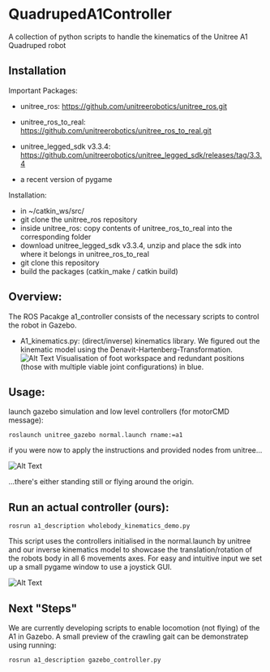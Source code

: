 
# QuadrupedA1Controller

A collection of python scripts to handle the kinematics of the Unitree A1 Quadruped robot
## Installation


Important Packages:
- unitree_ros: 
    https://github.com/unitreerobotics/unitree_ros.git

- unitree_ros_to_real:
    https://github.com/unitreerobotics/unitree_ros_to_real.git

- unitree_legged_sdk v3.3.4:
    https://github.com/unitreerobotics/unitree_legged_sdk/releases/tag/3.3.4
- a recent version of pygame

Installation:
- in ~/catkin_ws/src/
- git clone the unitree_ros repository
- inside unitree_ros: copy contents of unitree_ros_to_real into the corresponding folder
- download unitree_legged_sdk v3.3.4, unzip and place the sdk into where it belongs in unitree_ros_to_real
- git clone this repository
- build the packages (catkin_make / catkin build)

## Overview:
The ROS Pacakge a1_controller consists of the necessary scripts to control the robot in Gazebo.
- A1_kinematics.py: (direct/inverse) kinematics library. We figured out the kinematic model using the Denavit-Hartenberg-Transformation.
![Alt Text](https://i.imgur.com/f0Jjd32.png)
Visualisation of foot workspace and redundant positions (those with multiple viable joint configurations) in blue.

## Usage:
launch gazebo simulation and low level controllers (for motorCMD message):

```
roslaunch unitree_gazebo normal.launch rname:=a1
```

if you were now to apply the instructions and provided nodes from unitree...

![Alt Text](https://media.giphy.com/media/v1.Y2lkPTc5MGI3NjExa3VyejJtYjhxOGlwejRmaWU3ZDdmY2tzNWRlNTJqYTNhODRneDZvdSZlcD12MV9pbnRlcm5hbF9naWZfYnlfaWQmY3Q9Zw/WuXrsGJsW7vYuUkg8t/giphy.gif)

...there's either standing still or flying around the origin.

## Run an actual controller (ours):

```
rosrun a1_description wholebody_kinematics_demo.py
```

This script uses the controllers initialised in the normal.launch by unitree and our inverse kinematics model to showcase the translation/rotation of the robots body in all 6 movements axes. 
For easy and intuitive input we set up a small pygame window to use a joystick GUI.


![Alt Text](https://media.giphy.com/media/v1.Y2lkPTc5MGI3NjExbnZvbW96OWoyZ3BsMGpmNnh5ZDRqdnE4bmU1aTRyYWFueHByajZ6YyZlcD12MV9pbnRlcm5hbF9naWZfYnlfaWQmY3Q9Zw/eOXNwK2yL2ZI6g3NbY/giphy.gif)


## Next "Steps"
We are currently developing scripts to enable locomotion (not flying) of the A1 in Gazebo. A small preview of the crawling gait can be demonstratep using running:

```
rosrun a1_description gazebo_controller.py
```
